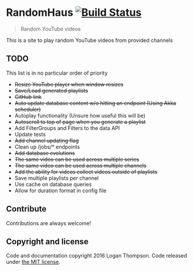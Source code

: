 # RandomHaus [![Build Status](https://travis-ci.org/Cobbleopolis/RandomHaus.svg?branch=master)](https://travis-ci.org/Cobbleopolis/RandomHaus)
> Random YouTube videos

This is a site to play random YouTube videos from provided channels

## TODO
This list is in no particular order of priority
- ~~Resize YouTube player when window resizes~~
- ~~Save/Load generated playlists~~
- ~~GitHub link~~
- ~~Auto update database content w/o hitting an endpoint (Using Akka scheduler)~~
- Autoplay functionality (Unsure how useful this will be)
- ~~Autoscroll to top of page when you generate a playlist~~
- Add FilterGroups and Filters to the data API
- Update tests
- ~~Add channel updating flag~~
- Clean up /jobs/* endpoints
- ~~Add database evolutions~~
- ~~The same video can be used across multiple series~~
- ~~The same video can be used across multiple channels~~
- ~~Add the ability for videos collect videos outside of playlists~~
- Save multiple playlists per channel
- Use cache on database queries
- Allow for duration format in config file

## Contribute

Contributions are always welcome!


## Copyright and license

Code and documentation copyright 2016 Logan Thompson. Code released under [the MIT license](https://github.com/Cobbleopolis/RandomHaus/blob/master/LICENSE).
